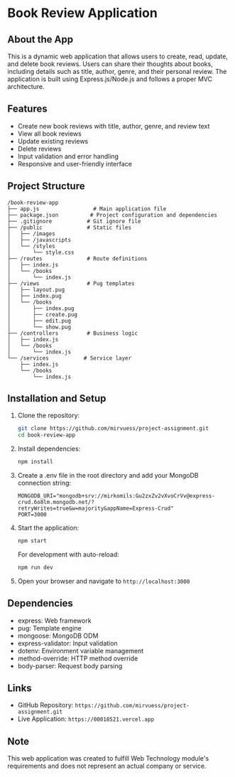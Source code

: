 # Book Review Application

## About the App
This is a dynamic web application that allows users to create, read, update, and delete book reviews. Users can share their thoughts about books, including details such as title, author, genre, and their personal review. The application is built using Express.js/Node.js and follows a proper MVC architecture.

## Features
- Create new book reviews with title, author, genre, and review text
- View all book reviews
- Update existing reviews
- Delete reviews
- Input validation and error handling
- Responsive and user-friendly interface

## Project Structure
```
/book-review-app
├── app.js                 # Main application file
├── package.json          # Project configuration and dependencies
├── .gitignore           # Git ignore file
├── /public              # Static files
│   ├── /images
│   ├── /javascripts
│   └── /styles
│       └── style.css
├── /routes              # Route definitions
│   ├── index.js
│   └── /books
│       └── index.js
├── /views               # Pug templates
│   ├── layout.pug
│   ├── index.pug
│   └── /books
│       ├── index.pug
│       ├── create.pug
│       ├── edit.pug
│       └── show.pug
├── /controllers         # Business logic
│   ├── index.js
│   └── /books
│       └── index.js
└── /services           # Service layer
    ├── index.js
    └── /books
        └── index.js
```

## Installation and Setup
1. Clone the repository:
   ```bash
   git clone https://github.com/mirvuess/project-assignment.git
   cd book-review-app
   ```

2. Install dependencies:
   ```bash
   npm install
   ```

3. Create a .env file in the root directory and add your MongoDB connection string:
   ```
   MONGODB_URI="mongodb+srv://mirkomils:Gu2zxZv2vXvoCrVv@express-crud.6o8lm.mongodb.net/?retryWrites=true&w=majority&appName=Express-Crud"
   PORT=3000
   ```

4. Start the application:
   ```bash
   npm start
   ```

   For development with auto-reload:
   ```bash
   npm run dev
   ```

5. Open your browser and navigate to `http://localhost:3000`

## Dependencies
- express: Web framework
- pug: Template engine
- mongoose: MongoDB ODM
- express-validator: Input validation
- dotenv: Environment variable management
- method-override: HTTP method override
- body-parser: Request body parsing

## Links
- GitHub Repository: `https://github.com/mirvuess/project-assignment.git`
- Live Application: `https://00018521.vercel.app`

## Note
This web application was created to fulfill Web Technology module's requirements and does not represent an actual company or service. 